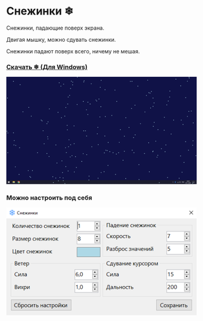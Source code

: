 # Снежинки ❄
Снежинки, падающие поверх экрана. 

Двигая мышку, можно сдувать снежинки.

Снежинки падают поверх всего, ничему не мешая.

### [Скачать ❄ (Для Windows)](https://github.com/MixelTe/SnowFlakes/releases/download/v1.0/SnowFlakes.exe)

![](./docs/screenshot.png)

### Можно настроить под себя
![](./docs/settings.png)
